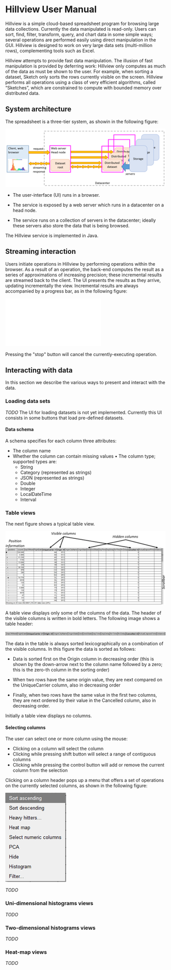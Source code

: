 # Hillview User Manual

Hillview is a simple cloud-based spreadsheet program for browsing
large data collections.  Currently the data manipulated is read-only.
Users can sort, find, filter, transform, query, and chart data in some
simple ways; several operations are performed easily using direct
manipulation in the GUI.  Hillview is designed to work on very large
data sets (multi-million rows), complementing tools such as Excel.

Hillview attempts to provide fast data manipulation.  The illusion of
fast manipulation is provided by deferring work: Hillview only
computes as much of the data as must be shown to the user.  For
example, when sorting a dataset, Sketch only sorts the rows currently
visible on the screen.  Hillview performs all operations using a class
of very efficient algorithms, called “Sketches”, which are constrained
to compute with bounded memory over distributed data.

## System architecture

The spreadsheet is a three-tier system, as showin in the following figure:

![System architecture](system-architecture.png)

* The user-interface (UI) runs in a browser.

* The service is exposed by a web server which runs in a datacenter on
  a head node.

* The service runs on a collection of servers in the datacenter;
  ideally these servers also store the data that is being browsed.

The Hillview service is implemented in Java.

## Streaming interaction

Users initiate operations in Hillview by performing operations within
the browser.  As a result of an operation, the back-end computes the
result as a series of approximations of increasing precision; these
incremental results are streamed back to the client.  The UI presents
the results as they arrive, updating incrementally the view.
Incremental results are always accompanied by a progress bar, as in
the following figure:

![Progress bar](progress.pgn)

Pressing the "stop" button will cancel the currently-executing
operation.

## Interacting with data

In this section we describe the various ways to present and interact
with the data.

### Loading data sets

*TODO* The UI for loading datasets is not yet implemented.  Currently
this UI consists in some buttons that load pre-defined datasets.

#### Data schema

A schema specifies for each column three attributes:
* The column name
* Whether the column can contain missing values
• The column type; supported types are:
  * String
  * Category (represented as strings)
  * JSON (represented as strings)
  * Double
  * Integer
  * LocalDateTime
  * Interval

### Table views

The next figure shows a typical table view.

![Table user-interface](table-ui.png)

A table view displays only some of the columns of the data.  The
header of the visible columns is written in bold letters.  The
following image shows a table header:

![Table header](table-header.png)

The data in the table is always sorted lexicographically on a
combination of the visible columns.  In this figure the data is sorted
as follows:

* Data is sorted first on the Origin column in decreasing order (this
  is shown by the down-arrow next to the column name followed by a
  zero; this is the zero-th column in the sorting order)

* When two rows have the same origin value, they are next compared on
  the UniqueCarrier column, also in decreasing order

* Finally, when two rows have the same value in the first two columns,
  they are next ordered by their value in the Cancelled column, also
  in decreasing order.

Initially a table view displays no columns.

#### Selecting columns

The user can select one or more column using the mouse:
* Clicking on a column will select the column
* Clicking while pressing shift button will select a range of
  contiguous columns
* Clicking while pressing the control button will add or remove the
  current column from the selection

Clicking on a column header pops up a menu that offers a set of
operations on the currently selected columns, as shown in the
following figure:

![Right-click menu for columns](column-right-click.png)

*TODO*

### Uni-dimensional histograms views

*TODO*

### Two-dimensional histograms views

*TODO*

### Heat-map views

*TODO*